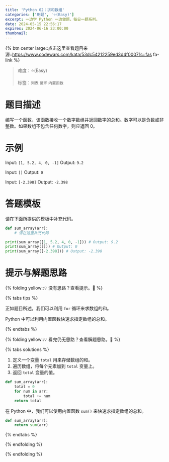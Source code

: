 ```yaml
---
title: 'Python 02：求和数组'
categories: ['刷题', '⭐(Easy)']
excerpt: 一边学 Python 一边做题，每日一题系列。
date: 2024-05-15 22:56:17
expires: 2024-06-16 23:00:00
thumbnail:
---
```


{% btn center large::点击这里查看题目来源::https://www.codewars.com/kata/53dc54212259ed3d4f00071c::fas fa-link %} 

> 难度：⭐(Easy)
> 
> 标签：`列表` `循环` `内置函数`

# 题目描述

编写一个函数，该函数接收一个数字数组并返回数字的总和。数字可以是负数或非整数。如果数组不包含任何数字，则应返回 0。

# 示例

Input: `[1, 5.2, 4, 0, -1]`
Output: `9.2`

Input: `[]`
Output: `0`

Input: `[-2.398]`
Output: `-2.398`


# 答题模板

请在下面所提供的模板中补充代码。

```python
def sum_array(arr):
    # 请在这里补充代码

print(sum_array([1, 5.2, 4, 0, -1])) # Output: 9.2
print(sum_array([])) # Output: 0
print(sum_array([-2.398])) # Output: -2.398
```

# 提示与解题思路

{% folding yellow::💡 没有思路？查看提示。🧐 %}
 
{% tabs tips %}
<!-- tab 🧩 循环求和 -->

正如题目所述，我们可以利用 `for` 循环来求数组的和。

<!-- endtab -->

<!-- tab 🧩 利用内置函数快速求和 -->

Python 中可以利用内置函数快速求指定数组的总和。

<!-- endtab -->


{% endtabs %}

{% folding yellow::💡 看完仍无思路？查看解题思路。🧐 %}

{% tabs solutions %}

<!-- tab 🔑 for 循环求和 -->

1. 定义一个变量 `total` 用来存储数组的和。
2. 遍历数组，将每个元素加到 `total` 变量上。
3. 返回 `total` 变量的值。


```python
def sum_array(arr):
    total = 0
    for num in arr:
        total += num
    return total
```

<!-- endtab -->

<!-- tab 👍 利用内置函数快速求和 -->

在 Python 中，我们可以使用内置函数 `sum()` 来快速求指定数组的总和。

```python
def sum_array(arr):
    return sum(arr)
```

<!-- endtab -->

{% endtabs %}

{% endfolding %}
 
{% endfolding %}